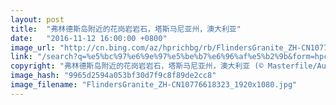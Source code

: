 ```yaml
---
layout: post
title:  "弗林德斯岛附近的花岗岩岩石，塔斯马尼亚州，澳大利亚"
date:   "2016-11-12 16:00:00 +0800"
image_url: "http://cn.bing.com/az/hprichbg/rb/FlindersGranite_ZH-CN10776618323_1920x1080.jpg"
link: "/search?q=%e5%bc%97%e6%9e%97%e5%be%b7%e6%96%af%e5%b2%9b&form=hpcapt&mkt=zh-cn"
copyright: "弗林德斯岛附近的花岗岩岩石，塔斯马尼亚州，澳大利亚 (© Masterfile/Aurora Photos)"
image_hash: "9965d2594a053bf30d7f9c8f89de2cc8"
image_filename: "FlindersGranite_ZH-CN10776618323_1920x1080.jpg"
---
```

